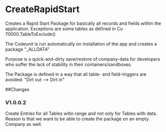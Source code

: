 # CreateRapidStart
Creates a Rapid Start Package for basically all records and fields within the application.
Exceptions are some tables as defined in Cu 70000.TableToExclude()

The Codeunit is run automatically on installation of the app and creates a package "_ALLDATA"

Purpose is a quick-and-dirty save/restore of company-data for developers who suffer the lack of stability in their containers/sandboxes.

The Package is defined in a way that all table- and field-triggers are avoided: "Dirt out --> Dirt in"

##Changes
### V1.0.0.2
Create Entries for all Tables witin range and not only for Tables with data.
Reason is that we want to be able to create the package on an empty Company as well.
